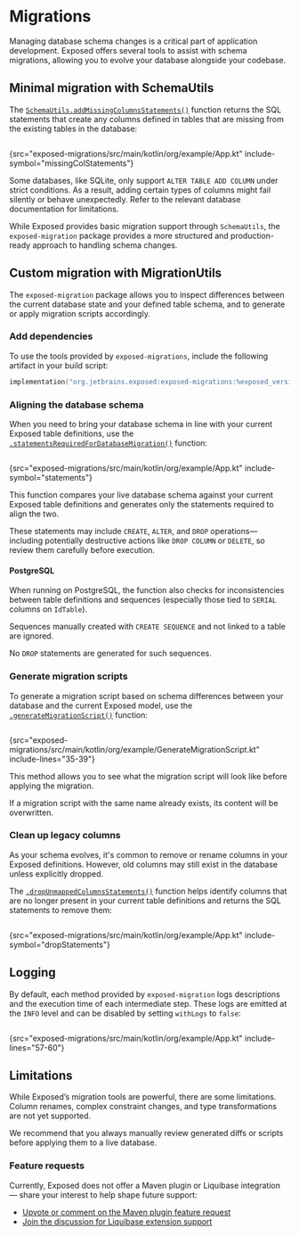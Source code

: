 <show-structure for="chapter,procedure" depth="2"/>

# Migrations

Managing database schema changes is a critical part of application development. Exposed offers several tools to assist with schema migrations, allowing you to
evolve your database alongside your codebase.

## Minimal migration with SchemaUtils

The [`SchemaUtils.addMissingColumnsStatements()`](https://jetbrains.github.io/Exposed/api/exposed-core/org.jetbrains.exposed.sql/-schema-utils/add-missing-columns-statements.html)
function returns the SQL statements that create any columns defined in tables that are missing from the existing
tables in the database:

```Kotlin
```
{src="exposed-migrations/src/main/kotlin/org/example/App.kt" include-symbol="missingColStatements"}

<tip>
    <snippet id="sqlite-limitation-note">
        Some databases, like SQLite, only support <code>ALTER TABLE ADD COLUMN</code> under strict conditions. As a result, adding certain types of columns might fail
        silently or behave unexpectedly. Refer to the relevant database documentation for limitations.
    </snippet>
</tip>

While Exposed provides basic migration support through `SchemaUtils`, the `exposed-migration` package provides a more structured and production-ready approach to
handling schema changes.

## Custom migration with MigrationUtils

The `exposed-migration` package allows you to inspect differences between the current database state and your defined table schema, and to generate or apply
migration scripts accordingly.

### Add dependencies

To use the tools provided by `exposed-migrations`, include the following artifact in your build script:

```Kotlin
implementation("org.jetbrains.exposed:exposed-migrations:%exposed_version%")
```

### Aligning the database schema

When you need to bring your database schema in line with your current Exposed table definitions, use the
[`.statementsRequiredForDatabaseMigration()`](https://jetbrains.github.io/Exposed/api/exposed-migration/[root]/-migration-utils/statements-required-for-database-migration.html)
function:

```Kotlin
```
{src="exposed-migrations/src/main/kotlin/org/example/App.kt" include-symbol="statements"}

This function compares your live database schema against your current Exposed table definitions and generates only the statements required to align the two.

These statements may include `CREATE`, `ALTER`, and `DROP` operations—including potentially destructive actions like `DROP COLUMN` or `DELETE`, so review them
carefully before execution.

#### PostgreSQL

When running on PostgreSQL, the function also checks for inconsistencies between table definitions and sequences (especially those tied to `SERIAL` columns
on `IdTable`).

Sequences manually created with `CREATE SEQUENCE` and not linked to a table are ignored.

No `DROP` statements are generated for such sequences.

<tip>
    <include from="Migrations.md" element-id="sqlite-limitation-note"></include>
</tip>

### Generate migration scripts

To generate a migration script based on schema differences between your database and the current Exposed model, use the
[`.generateMigrationScript()`](https://jetbrains.github.io/Exposed/api/exposed-migration/[root]/-migration-utils/generate-migration-script.html)
function:

```Kotlin
```
{src="exposed-migrations/src/main/kotlin/org/example/GenerateMigrationScript.kt" include-lines="35-39"}

This method allows you to see what the migration script will look like before applying the migration.

If a migration script with the same name already exists, its content will be overwritten.

### Clean up legacy columns

As your schema evolves, it's common to remove or rename columns in your Exposed definitions. However, old columns may still exist in the database unless
explicitly dropped.

The [`.dropUnmappedColumnsStatements()`](https://jetbrains.github.io/Exposed/api/exposed-migration/[root]/-migration-utils/drop-unmapped-columns-statements.html)
function helps identify columns that are no longer present in your current table definitions and returns the SQL statements to remove them:

```Kotlin
```
{src="exposed-migrations/src/main/kotlin/org/example/App.kt" include-symbol="dropStatements"}


## Logging

By default, each method provided by `exposed-migration` logs descriptions and the execution time of each intermediate step. These logs are emitted at the `INFO` 
level and can be disabled by setting `withLogs` to `false`:

```Kotlin
```
{src="exposed-migrations/src/main/kotlin/org/example/App.kt" include-lines="57-60"}

## Limitations

While Exposed’s migration tools are powerful, there are some limitations. Column renames, complex constraint changes, and type transformations are not yet supported.

We recommend that you always manually review generated diffs or scripts before applying them to a live database.

### Feature requests

Currently, Exposed does not offer a Maven plugin or Liquibase integration — share your interest to help shape future support:

- [Upvote or comment on the Maven plugin feature request](https://youtrack.jetbrains.com/issue/EXPOSED-758/Create-a-migration-plugin-for-Maven-build-tool)
- [Join the discussion for Liquibase extension support](https://youtrack.jetbrains.com/issue/EXPOSED-757/Allow-use-of-migration-plugin-with-Liquibase)
